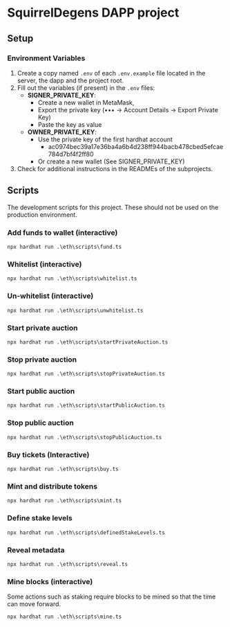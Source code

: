 # SquirrelDegens DAPP project

## Setup

### Environment Variables

1. Create a copy named `.env` of each `.env.example` file located in the server, the dapp and the project root.
2. Fill out the variables (if present) in the `.env` files:
    - **SIGNER_PRIVATE_KEY**:
        - Create a new wallet in MetaMask,
        - Export the private key (&bullet;&bullet;&bullet; -> Account Details -> Export Private Key)
        - Paste the key as value
    - **OWNER_PRIVATE_KEY**:
        - Use the private key of the first hardhat account
            - ac0974bec39a17e36ba4a6b4d238ff944bacb478cbed5efcae784d7bf4f2ff80
        - Or create a new wallet (See SIGNER_PRIVATE_KEY)
3. Check for additional instructions in the READMEs of the subprojects.

## Scripts

The development scripts for this project. These should not be used on the production environment.

### Add funds to wallet (interactive)

```shell
npx hardhat run .\eth\scripts\fund.ts
```

### Whitelist (interactive)

```shell
npx hardhat run .\eth\scripts\whitelist.ts
```

### Un-whitelist (interactive)

```shell
npx hardhat run .\eth\scripts\unwhitelist.ts
```

### Start private auction

```shell
npx hardhat run .\eth\scripts\startPrivateAuction.ts
```

### Stop private auction

```shell
npx hardhat run .\eth\scripts\stopPrivateAuction.ts
```

### Start public auction

```shell
npx hardhat run .\eth\scripts\startPublicAuction.ts
```

### Stop public auction

```shell
npx hardhat run .\eth\scripts\stopPublicAuction.ts
```

### Buy tickets (Interactive)

```shell
npx hardhat run .\eth\scripts\buy.ts
```

### Mint and distribute tokens

```shell
npx hardhat run .\eth\scripts\mint.ts
```

### Define stake levels

```shell
npx hardhat run .\eth\scripts\definedStakeLevels.ts
```

### Reveal metadata

```shell
npx hardhat run .\eth\scripts\reveal.ts
```

### Mine blocks (interactive)

Some actions such as staking require blocks to be mined so that the time can move forward.

```shell
npx hardhat run .\eth\scripts\mine.ts
```